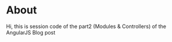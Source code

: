 <h1>About</h1>
Hi, this is session code of the part2 (Modules & Controllers) of the AngularJS Blog post
